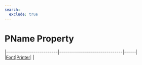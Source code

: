 ```yaml
---
search:
  exclude: true
---
```


<h1 class="heading"><span class="name">PName Property</span></h1>

|--------------------------|--------------------------------|------|
|[Font](../objects/font.md)|[Printer](../objects/printer.md)|&nbsp;|
